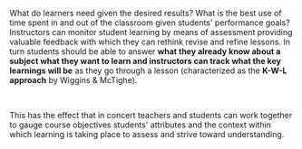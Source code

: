 <p><span style=font-weight: 400;>What do learners need given the desired results? What is the best use of time spent in and out of the classroom given students' performance goals? Instructors can monitor student learning by means of assessment providing valuable feedback with which they can rethink revise and refine lessons. In turn students should be able to answer </span><strong>what they already know about a subject what they want to learn and instructors can track what the key learnings will be</strong><span style=font-weight: 400;> as they go through a lesson (characterized as the </span><strong>K-W-L approach</strong><span style=font-weight: 400;> by Wiggins &amp; McTighe).</span></p>  <p> </p>  <p><span style=font-weight: 400;>This has the effect that in concert teachers and students can work together to gauge course objectives students' attributes and the context within which learning is taking place to assess and strive toward understanding.</span></p>